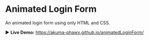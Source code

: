 # Animated Login Form


An animated login form using only HTML and CSS.

:arrow_forward: **Live Demo:** https://akuma-phawx.github.io/animatedLoginForm/
